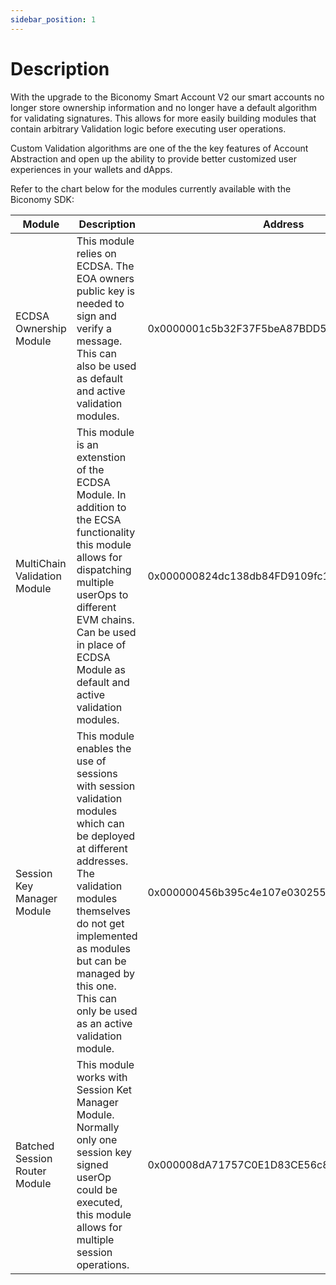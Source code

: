 ```yaml
---
sidebar_position: 1
---
```

# Description

With the upgrade to the Biconomy Smart Account V2 our smart accounts no longer store ownership information and no longer have a default algorithm for validating signatures. This allows for more easily building modules that contain arbitrary Validation logic before executing user operations. 

Custom Validation algorithms are one of the the key features of Account Abstraction and open up the ability to provide better customized user experiences in your wallets and dApps. 

Refer to the chart below for the modules currently available with the Biconomy SDK: 

| Module | Description | Address |
| -------- | ----------- | ------------------- |
| ECDSA Ownership Module | This module relies on ECDSA. The EOA owners public key is needed to sign and verify a message. This can also be used as default and active validation modules. | 0x0000001c5b32F37F5beA87BDD5374eB2aC54eA8e |
| MultiChain Validation Module | This module is an extenstion of the ECDSA Module. In addition to the ECSA functionality this module allows for dispatching multiple userOps to different EVM chains. Can be used in place of ECDSA Module as default and active validation modules. | 0x000000824dc138db84FD9109fc154bdad332Aa8E |
| Session Key Manager Module | This module enables the use of sessions with session validation modules which can be deployed at different addresses. The validation modules themselves do not get implemented as modules but can be managed by this one. This can only be used as an active validation module.   | 0x000000456b395c4e107e0302553B90D1eF4a32e9 |
| Batched Session Router Module | This module works with Session Ket Manager Module. Normally only one session key signed userOp could be executed, this module allows for multiple session operations. | 0x000008dA71757C0E1D83CE56c823e25Aa49bC058 |